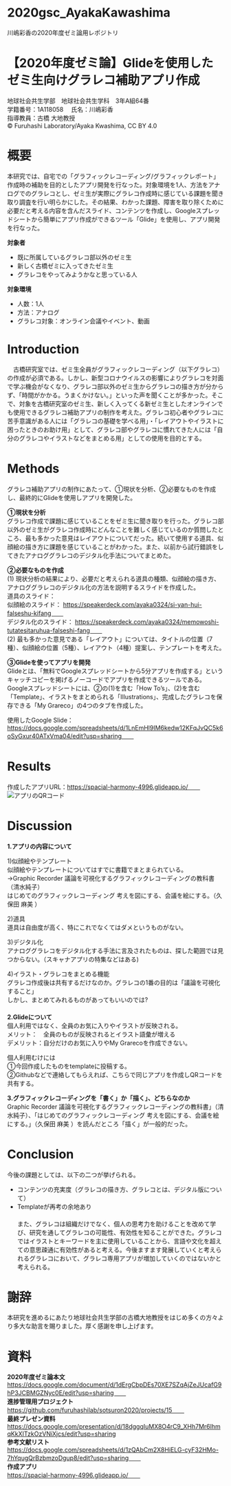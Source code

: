 # 2020gsc_AyakaKawashima
川嶋彩香の2020年度ゼミ論用レポジトリ
# 【2020年度ゼミ論】Glideを使用したゼミ生向けグラレコ補助アプリ作成   
地球社会共生学部　地球社会共生学科　3年A組64番   
学籍番号：1A118058  　氏名：川嶋彩香  
指導教員：古橋 大地教授   
© Furuhashi Laboratory/Ayaka Kwashima, CC BY 4.0

# 概要  
本研究では、自宅での「グラフィックレコーディング/グラフィックレポート」作成時の補助を目的としたアプリ開発を行なった。対象環境を1人、方法をアナログでのグラレコとし、ゼミ生が実際にグラレコ作成時に感じている課題を聞き取り調査を行い明らかにした。その結果、わかった課題、障害を取り除くために必要だと考える内容を含んだスライド、コンテンツを作成し、Googleスプレッドシートから簡単にアプリ作成ができるツール「Glide」を使用し、アプリ開発を行なった。

**対象者**   
- 既に所属しているグラレコ部以外のゼミ生  
- 新しく古橋ゼミに入ってきたゼミ生  
- グラレコをやってみようかなと思っている人  
  
**対象環境**  
- 人数：1人  
- 方法：アナログ  
- グラレコ対象：オンライン会議やイベント、動画  

# Introduction
　古橋研究室では、ゼミ生全員がグラフィックレコーディング（以下グラレコ）の作成が必須である。しかし、新型コロナウイルスの影響によりグラレコを対面で学ぶ機会がなくなり、グラレコ部以外のゼミ生からグラレコの描き方が分からず、「時間がかかる。うまくかけない。」といった声を聞くことが多かった。そこで、対象を古橋研究室のゼミ生、新しく入ってくる新ゼミ生としたオンラインでも使用できるグラレコ補助アプリの制作を考えた。グラレコ初心者やグラレコに苦手意識がある人には「グラレコの基礎を学べる用」・「レイアウトやイラストに困ったときのお助け用」として、グラレコ部やグラレコに慣れてきた人には「自分のグラレコやイラストなどをまとめる用」としての使用を目的とする。　　

# Methods　　
グラレコ補助アプリの制作にあたって、①現状を分析、②必要なものを作成し、最終的にGlideを使用しアプリを開発した。　　
  
**①現状を分析**    
グラレコ作成で課題に感じていることをゼミ生に聞き取りを行った。グラレコ部以外のゼミ生がグラレコ作成時にどんなことを難しく感じているのか質問したところ、最も多かった意見はレイアウトについてだった。続いて使用する道具、似顔絵の描き方に課題を感じていることがわかった。また、以前から試行錯誤をしてきたアナロググラレコのデジタル化手法についてまとめた。  
  
**②必要なものを作成**  
(1) 現状分析の結果により、必要だと考えられる道具の種類、似顔絵の描き方、アナロググラレコのデジタル化の方法を説明するスライドを作成した。  
道具のスライド：  
似顔絵のスライド： https://speakerdeck.com/ayaka0324/si-yan-hui-falseshu-kifang　　  
デジタル化のスライド： https://speakerdeck.com/ayaka0324/memowoshi-tutatesitaruhua-falseshi-fang　　  
(2) 最も多かった意見である「レイアウト」については、タイトルの位置（7種）、似顔絵の位置（5種）、レイアウト（4種）提案し、テンプレートを考えた。　　

**③Glideを使ってアプリを開発**  
Glideとは、「無料でGoogleスプレッドシートから5分アプリを作成する」というキャッチコピーを掲げるノーコードでアプリを作成できるツールである。  
Googleスプレッドシートには、②の(1)を含む「How To’s」、(2)を含む「Template」、イラストをまとめられる「Illustrations」、完成したグラレコを保存できる「My Grareco」の4つのタブを作成した。   
  
使用したGoogle Slide：https://docs.google.com/spreadsheets/d/1LnEmHl9IM6kedw12KFqJvQC5k6oSyGxur40ATxVma04/edit?usp=sharing　　

# Results　　
作成したアプリURL：https://spacial-harmony-4996.glideapp.io/　　
![アプリのQRコード](https://user-images.githubusercontent.com/62421184/105748259-3afed380-5f85-11eb-87f4-3cbd78b5a7bf.png)  

# Discussion　
**1.アプリの内容について**   

1)似顔絵やテンプレート    
似顔絵やテンプレートについてはすでに書籍でまとまられている。  
→Graphic Recorder 議論を可視化するグラフィックレコーディングの教科書（清水純子）  
はじめてのグラフィックレコーディング 考えを図にする、会議を絵にする。（久保田 麻美 ）  

2)道具  
道具は自由度が高く、特にこれでなくてはダメというものがない。  

3)デジタル化   
アナロググラレコをデジタル化する手法に言及されたものは、探した範囲では見つからない。（スキャナアプリの特集などはある)  

4)イラスト・グラレコをまとめる機能     
グラレコ作成後は共有するだけなのか。グラレコの1番の目的は「議論を可視化すること」     
しかし、まとめてみれるものがあってもいいのでは?      
　　    
**2.Glideについて**  　    
個人利用ではなく、全員のお気に入りやイラストが反映される。　　    
メリット：　全員のものが反映されるとイラスト語彙が増える　　    
デメリット：自分だけのお気に入りやMy Grarecoを作成できない。　    　　　

個人利用むけには　　    
①今回作成したものをtemplateに投稿する。　        　  
②Githubなどで連絡してもらえれば、こちらで同じアプリを作成しQRコードを共有する。　           　
　　     
        
**3.グラフィックレコーディングを「書く」か「描く」、どちらなのか**　　    
Graphic Recorder 議論を可視化するグラフィックレコーディングの教科書」（清水純子）、「はじめてのグラフィックレコーディング 考えを図にする、会議を絵にする。」（久保田 麻美 ）を読んだところ「描く」が一般的だった。　　

# Conclusion　　　
今後の課題としては、以下の二つが挙げられる。　　    
- コンテンツの充実度（グラレコの描き方、グラレコとは、デジタル版について）　　　　    
- Templateが再考の余地あり　　　　　　　　　    
　　    
また、グラレコは組織だけでなく、個人の思考力を助けることを改めて学び、研究を通してグラレコの可能性、有効性を知ることができた。グラレコではイラストとキーワードを主に使用していることから、言語や文化を超えての意思疎通に有効性があると考える。今後ますます発展していくと考えられるグラレコにおいて、グラレコ専用アプリが増加していくのではないかと考えられる。

# 謝辞
本研究を進めるにあたり地球社会共生学部の古橋大地教授をはじめ多くの方々より多大な助言を賜りました。厚く感謝を申し上げます。
 
# 資料
**2020年度ゼミ論本文**  
https://docs.google.com/document/d/1dErgCbpDEs70XE7SZqAjZeJUcafG9hP3JCBMGZNyc0E/edit?usp=sharing　　  
**進捗管理用プロジェクト**  
https://github.com/furuhashilab/sotsuron2020/projects/15　　  
**最終プレゼン資料**  
https://docs.google.com/presentation/d/18dggqIuMX8O4rC9_XHh7Mr6lhmqKkXITzkOzVNiXjcs/edit?usp=sharing    
**参考文献リスト**   
https://docs.google.com/spreadsheets/d/1zQAbCm2X8HiELG-cyF32HMo-7hYqugQrBzbmzoDgup8/edit?usp=sharing　　  
**作成アプリ**  
https://spacial-harmony-4996.glideapp.io/　　
